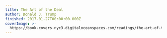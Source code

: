 ```yaml
---
title: The Art of the Deal
author: Donald J. Trump
finished: 2017-01-27T00:00:00.000Z
coverImage: >-
  https://book-covers.nyc3.digitaloceanspaces.com/readings/the-art-of-the-deal-01.jpg
---
```

